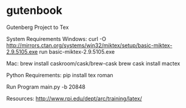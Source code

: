 # gutenbook
Gutenberg Project to Tex

System Requirements
Windows:
curl -O http://mirrors.ctan.org/systems/win32/miktex/setup/basic-miktex-2.9.5105.exe
run basic-miktex-2.9.5105.exe

Mac:
brew install caskroom/cask/brew-cask
brew cask install mactex

Python Requirements:
pip install tex roman

Run Program
main.py -b 20848

Resources:
http://www.rpi.edu/dept/arc/training/latex/
